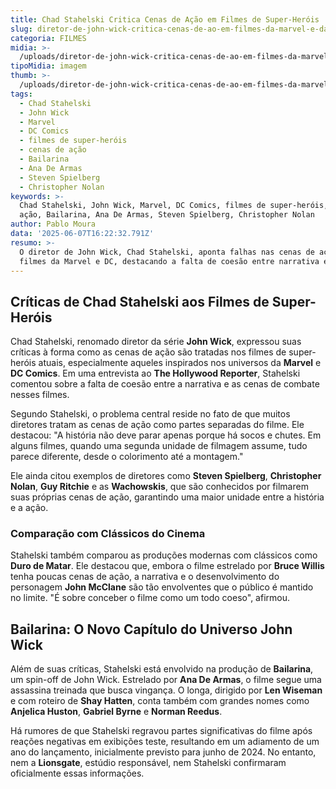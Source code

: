 ```yaml
---
title: Chad Stahelski Critica Cenas de Ação em Filmes de Super-Heróis
slug: diretor-de-john-wick-critica-cenas-de-ao-em-filmes-da-marvel-e-da-dc
categoria: FILMES
midia: >-
  /uploads/diretor-de-john-wick-critica-cenas-de-ao-em-filmes-da-marvel-e-da-dc-thumb.jpg
tipoMidia: imagem
thumb: >-
  /uploads/diretor-de-john-wick-critica-cenas-de-ao-em-filmes-da-marvel-e-da-dc-thumb.jpg
tags:
  - Chad Stahelski
  - John Wick
  - Marvel
  - DC Comics
  - filmes de super-heróis
  - cenas de ação
  - Bailarina
  - Ana De Armas
  - Steven Spielberg
  - Christopher Nolan
keywords: >-
  Chad Stahelski, John Wick, Marvel, DC Comics, filmes de super-heróis, cenas de
  ação, Bailarina, Ana De Armas, Steven Spielberg, Christopher Nolan
author: Pablo Moura
data: '2025-06-07T16:22:32.791Z'
resumo: >-
  O diretor de John Wick, Chad Stahelski, aponta falhas nas cenas de ação dos
  filmes da Marvel e DC, destacando a falta de coesão entre narrativa e combate.
---
```


## Críticas de Chad Stahelski aos Filmes de Super-Heróis

Chad Stahelski, renomado diretor da série **John Wick**, expressou suas críticas à forma como as cenas de ação são tratadas nos filmes de super-heróis atuais, especialmente aqueles inspirados nos universos da **Marvel** e **DC Comics**. Em uma entrevista ao **The Hollywood Reporter**, Stahelski comentou sobre a falta de coesão entre a narrativa e as cenas de combate nesses filmes.

Segundo Stahelski, o problema central reside no fato de que muitos diretores tratam as cenas de ação como partes separadas do filme. Ele destacou: "A história não deve parar apenas porque há socos e chutes. Em alguns filmes, quando uma segunda unidade de filmagem assume, tudo parece diferente, desde o colorimento até a montagem." 

Ele ainda citou exemplos de diretores como **Steven Spielberg**, **Christopher Nolan**, **Guy Ritchie** e as **Wachowskis**, que são conhecidos por filmarem suas próprias cenas de ação, garantindo uma maior unidade entre a história e a ação.

### Comparação com Clássicos do Cinema

Stahelski também comparou as produções modernas com clássicos como **Duro de Matar**. Ele destacou que, embora o filme estrelado por **Bruce Willis** tenha poucas cenas de ação, a narrativa e o desenvolvimento do personagem **John McClane** são tão envolventes que o público é mantido no limite. "É sobre conceber o filme como um todo coeso", afirmou.

## Bailarina: O Novo Capítulo do Universo John Wick

Além de suas críticas, Stahelski está envolvido na produção de **Bailarina**, um spin-off de John Wick. Estrelado por **Ana De Armas**, o filme segue uma assassina treinada que busca vingança. O longa, dirigido por **Len Wiseman** e com roteiro de **Shay Hatten**, conta também com grandes nomes como **Anjelica Huston**, **Gabriel Byrne** e **Norman Reedus**.

Há rumores de que Stahelski regravou partes significativas do filme após reações negativas em exibições teste, resultando em um adiamento de um ano do lançamento, inicialmente previsto para junho de 2024. No entanto, nem a **Lionsgate**, estúdio responsável, nem Stahelski confirmaram oficialmente essas informações.

